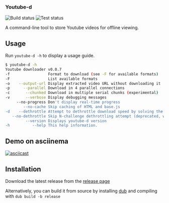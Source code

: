 ### Youtube-d

![Build status](https://github.com/azihassan/youtube-d/actions/workflows/release.yml/badge.svg "Build status") ![Test status](https://github.com/azihassan/youtube-d/actions/workflows/test.yml/badge.svg "Test status")

A command-line tool to store Youtube videos for offline viewing.

## Usage

Run `youtube-d -h` to display a usage guide.

```bash
$ youtube-d -h
Youtube downloader v0.0.7
-f                 Format to download (see -F for available formats)
-F                 List available formats
-o    --output-url Display extracted video URL without downloading it
-p      --parallel Download in 4 parallel connections
-c       --chunked Download in multiple serial chunks (experimental)
-v       --verbose Display debugging messages
     --no-progress Don't display real-time progress
        --no-cache Skip caching of HTML and base.js
-d    --dethrottle Attempt to dethrottle download speed by solving the N challenge (defaults to true) (deprecated, will be removed soon)
   --no-dethrottle Skip N-challenge dethrottling attempt (deprecated, will be removed soon)
         --version Displays youtube-d version
-h          --help This help information.
```

## Demo on asciinema

[![asciicast](https://asciinema.org/a/omLjWI88J1wsbepeHL4RhGc8u.svg)](https://asciinema.org/a/omLjWI88J1wsbepeHL4RhGc8u)

## Installation

Download the latest release from the [release page](https://github.com/azihassan/youtube-d/releases)

Alternatively, you can build it from source by installing [dub](https://github.com/dlang/dub/releases) and compiling with `dub build -b release`
